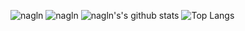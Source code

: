 <!--![nagln-w](https://github.com/laxminagln/laxminagln/blob/master/lnwp.png)-->
![nagln](https://komarev.com/ghpvc/?username=laxminagln&style=flat-square)
![nagln](https://github.com/laxminagln/laxminagln/blob/master/ln.GIF)
![nagln's's github stats](https://github-readme-stats.vercel.app/api?username=laxminagln&count_private=true&show_icons=true)
![Top Langs](https://github-readme-stats.vercel.app/api/top-langs/?username=laxminagln&layout=compact)
